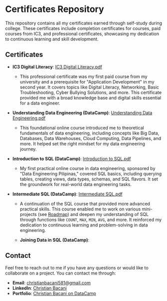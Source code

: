 # Certificates Repository

This repository contains all my certificates earned through self-study during college. These certificates include completion certificates for courses, paid courses from IC3, and professional certificates, showcasing my dedication to continuous learning and skill development.

## Certificates

- **IC3 Digital Literacy**: [IC3 Digital Literacy.pdf](IC3%20Digital%20Literacy.pdf)
  - This professional certificate was my first paid course from my university and a prerequisite for "Application Development" in my second year. It covers topics like Digital Literacy, Networking, Basic Troubleshooting, Cyber Bullying Solutions, and more. This certificate provided me with a broad knowledge base and digital skills essential for a data engineer.

- **Understanding Data Engineering (DataCamp)**: [Understanding Data Engineering.pdf](Understanding%20Data%20Engineering.pdf)
  - This foundational online course introduced me to theoretical fundamentals of data engineering, including concepts like Big Data, Databases, Data Warehouses, Cloud Computing, Data Pipelines, and more. It helped set the right mindset for my data engineering journey.

- **Introduction to SQL (DataCamp)**: [Introduction to SQL.pdf](Introduction%20to%20SQL.pdf)
  - My first practical online course in data engineering, sponsored by "Data Engineering Pilipinas," covered SQL basics, including querying tables, creating views, data types, schemas, and SQL flavors. It set the groundwork for real-world data engineering tasks.

- **Intermediate SQL (DataCamp)**: [Intermediate SQL.pdf](Intermediate%20SQL.pdf)
  - A continuation of the SQL course that provided more advanced practical skills. This course enabled me to work on various mini-projects (see [Roadmap](https://github.com/christianebacani/Roadmap)) and deepen my understanding of SQL through functions like `COUNT`, `MAX`, `MIN`, `AVG`, and more. It reinforced my dedication to continuous learning and problem-solving in data engineering.

  - **Joining Data in SQL (DataCamp)**: 

## Contact

Feel free to reach out to me if you have any questions or would like to collaborate on a project. You can contact me through:

- **Email**: [christianbacani581@gmail.com](mailto:christianbacani581@gmail.com)
- **LinkedIn**: [Christian Bacani](https://www.linkedin.com/in/christianebacani/)
- **Portfolio**: [Christian Bacani on DataCamp](https://www.datacamp.com/portfolio/bioy7bp5)
